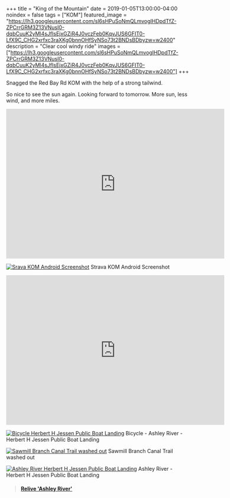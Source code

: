 +++
title =  "King of the Mountain"
date = 2019-01-05T13:00:00-04:00
noindex = false
tags = ["KOM"]
featured_image = "https://lh3.googleusercontent.com/sl6sHPuSoNmQLmvogIHDpdTfZ-ZPCrrGRM3Z13VNusI0-dqbCuuK2yMl4sJfIsEjxGZiR4J0vczFeb0KqvJUS6GFIT0-LfX9C_CHG2xrfxc3raXKg0bnnOHfSyNSo73t2BNDsBDbyzw=w2400"
description = "Clear cool windy ride"
images = ["https://lh3.googleusercontent.com/sl6sHPuSoNmQLmvogIHDpdTfZ-ZPCrrGRM3Z13VNusI0-dqbCuuK2yMl4sJfIsEjxGZiR4J0vczFeb0KqvJUS6GFIT0-LfX9C_CHG2xrfxc3raXKg0bnnOHfSyNSo73t2BNDsBDbyzw=w2400"]
+++

Snagged the Red Bay Rd KOM with the help of a strong tailwind.

So nice to see the sun again. Looking forward to tomorrow. More sun, less wind, and more miles.

<iframe height='405' width='590' frameborder='0' allowtransparency='true' scrolling='no' src='https://www.strava.com/segments/17953519/embed'></iframe>

[![Srava KOM Android Screenshot](https://lh3.googleusercontent.com/0YerHswxjnQZAXY46c_N64fOb8d2zyf48pW-wKRqasOBmA1UAumtqnn0AEX6fJ42riRH1MPddMYaOyW3aczoDOW_UNSh7QslSUhrb_S_RdWM2wEien-dcVvYZba-DtkOKmDm6glzi5A=w2400)](https://lh3.googleusercontent.com/0YerHswxjnQZAXY46c_N64fOb8d2zyf48pW-wKRqasOBmA1UAumtqnn0AEX6fJ42riRH1MPddMYaOyW3aczoDOW_UNSh7QslSUhrb_S_RdWM2wEien-dcVvYZba-DtkOKmDm6glzi5A=w2400)
Strava KOM Android Screenshot

<iframe height='405' width='590' frameborder='0' allowtransparency='true' scrolling='no' src='https://www.strava.com/activities/2057748216/embed/4940c27eadad34ebeab482be499ab63f8b674fb4'></iframe>

[![Bicycle Herbert H Jessen Public Boat Landing](https://lh3.googleusercontent.com/sl6sHPuSoNmQLmvogIHDpdTfZ-ZPCrrGRM3Z13VNusI0-dqbCuuK2yMl4sJfIsEjxGZiR4J0vczFeb0KqvJUS6GFIT0-LfX9C_CHG2xrfxc3raXKg0bnnOHfSyNSo73t2BNDsBDbyzw=w2400)](https://lh3.googleusercontent.com/sl6sHPuSoNmQLmvogIHDpdTfZ-ZPCrrGRM3Z13VNusI0-dqbCuuK2yMl4sJfIsEjxGZiR4J0vczFeb0KqvJUS6GFIT0-LfX9C_CHG2xrfxc3raXKg0bnnOHfSyNSo73t2BNDsBDbyzw=w2400)
Bicycle - Ashley River - Herbert H Jessen Public Boat Landing

[![Sawmill Branch Canal Trail washed out](https://lh3.googleusercontent.com/V4qAr5qn_Vum8OwENHDUUjR6c7-Be1xCVJaJ4oUsSZg5Nt-tGzRAVcbyVG9NR-8PQHPPAA6V6xpG7LQ_YpnD7KiFpbkGjZJz75Us9kB7Y8nyfUm9DNuHxc1Ck3P4x5C-3G3NqM7wUTI=w2400)](https://lh3.googleusercontent.com/V4qAr5qn_Vum8OwENHDUUjR6c7-Be1xCVJaJ4oUsSZg5Nt-tGzRAVcbyVG9NR-8PQHPPAA6V6xpG7LQ_YpnD7KiFpbkGjZJz75Us9kB7Y8nyfUm9DNuHxc1Ck3P4x5C-3G3NqM7wUTI=w2400)
Sawmill Branch Canal Trail washed out

[![Ashley River Herbert H Jessen Public Boat Landing](https://lh3.googleusercontent.com/_zGdtEw_1PHkiF8JXKxnkDCwkX6p8dRZ8afywbRte8BqNLd6HoOCOH6pgG8QG8KxLF_jkP2xNHnGgJW5WTfiACW8bUAYseT2tvfkrFq8dRMQqzLXySt_4iQKltaj5-vLEiTxME7A5Vs=w2400)](https://lh3.googleusercontent.com/_zGdtEw_1PHkiF8JXKxnkDCwkX6p8dRZ8afywbRte8BqNLd6HoOCOH6pgG8QG8KxLF_jkP2xNHnGgJW5WTfiACW8bUAYseT2tvfkrFq8dRMQqzLXySt_4iQKltaj5-vLEiTxME7A5Vs=w2400)
Ashley River - Herbert H Jessen Public Boat Landing

<blockquote class="embedly-card" data-card-controls="0" data-card-key="f1631a41cb254ca5b035dc5747a5bd75"><h4><a href="https://www.relive.cc/view/2057748216?r=embed-site">Relive 'Ashley River'</a></h4></blockquote>
        <script async src="https://cdn.embedly.com/widgets/platform.js" charset="UTF-8"></script>
